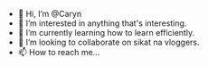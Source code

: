 - 👋 Hi, I’m @Caryn
- 👀 I’m interested in anything that's interesting.
- 🌱 I’m currently learning how to learn efficiently.
- 💞️ I’m looking to collaborate on sikat na vloggers.
- 📫 How to reach me... 

<!---
Carynlene/Carynlene is a ✨ special ✨ repository because its `README.md` (this file) appears on your GitHub profile.
You can click the Preview link to take a look at your changes.
--->

